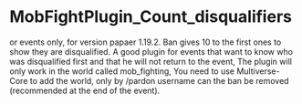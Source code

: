 # MobFightPlugin_Count_disqualifiers
or events only, for version papaer 1.19.2. Ban gives 10 to the first ones to show they are disqualified. A good plugin for events that want to know who was disqualified first and that he will not return to the event, The plugin will only work in the world called mob_fighting, You need to use Multiverse-Core to add the world,
only by /pardon username can the ban be removed (recommended at the end of the event).
